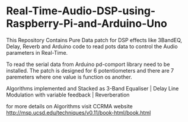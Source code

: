 # Real-Time-Audio-DSP-using-Raspberry-Pi-and-Arduino-Uno
This Repository Contains Pure Data patch for DSP effects 
like 3BandEQ, Delay, Reverb and Arduino code to read pots data to control the Audio parameters in Real-Time.

To read the serial data from Arduino pd-comport library need to be installed.
The patch is designed for 6 potentiometers and there are 7 paremeters where one value is function os another.

Algorithms implemented and Stacked as 3-Band Equaliser | Delay Line Modulation with variable feedback | Reverberation

for more details on Algorithms visit CCRMA website
http://msp.ucsd.edu/techniques/v0.11/book-html/book.html
